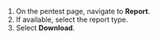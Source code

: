 1. On the pentest page, navigate to **Report**.
1. If available, select the report type.
1. Select **Download**.